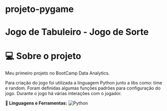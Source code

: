 # projeto-pygame

# Jogo de Tabuleiro - Jogo de Sorte

#  💻 Sobre o projeto</br>
Meu primeiro projeto no BootCamp Data Analytics.

Para criação do jogo foi utilizada a linguagem Python junto a libs como: time e random.
Foram definidas algumas funções padrões para configuração do jogo.
Durante o jogo há várias interações com o jogador. 

<b> 🚀 **Linguagens e Ferramentas</b>:**
 ![Python](https://img.shields.io/badge/-Python-black?style=flat-square&logo=Python)


